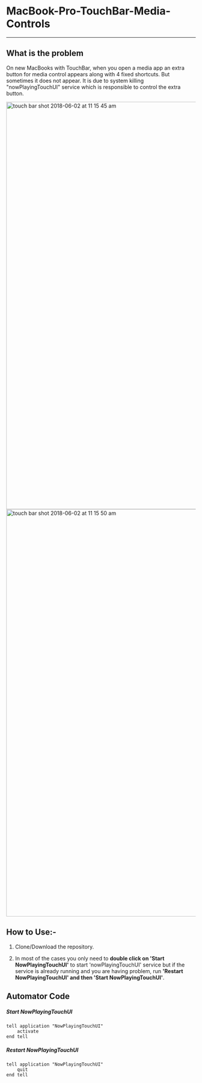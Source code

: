 # MacBook-Pro-TouchBar-Media-Controls
___
## What is the problem
On new MacBooks with TouchBar, when you open a media app an extra button for media control appears along with 4 fixed shortcuts. But sometimes it does not appear. It is due to system killing "nowPlayingTouchUI" service which is responsible to control the extra button.

<img width="1085" alt="touch bar shot 2018-06-02 at 11 15 45 am" src="https://user-images.githubusercontent.com/19741014/40871579-c8126b4a-665b-11e8-9ebc-71e8effdebc8.png">
<img width="1085" alt="touch bar shot 2018-06-02 at 11 15 50 am" src="https://user-images.githubusercontent.com/19741014/40871595-06257fee-665c-11e8-89f7-61714ea71f70.png">

## How to Use:-
1. Clone/Download the repository.

2. In most of the cases you only need to **double click on 'Start NowPlayingTouchUI'** to start 'nowPlayingTouchUI' service but if the service is already running and you are having problem, run **'Restart NowPlayingTouchUI' and then 'Start NowPlayingTouchUI'**.

## Automator Code
##### Start NowPlayingTouchUI
```applescript
tell application "NowPlayingTouchUI"
	activate
end tell
```
##### Restart NowPlayingTouchUI
```applescript
tell application "NowPlayingTouchUI"
	quit
end tell
```

